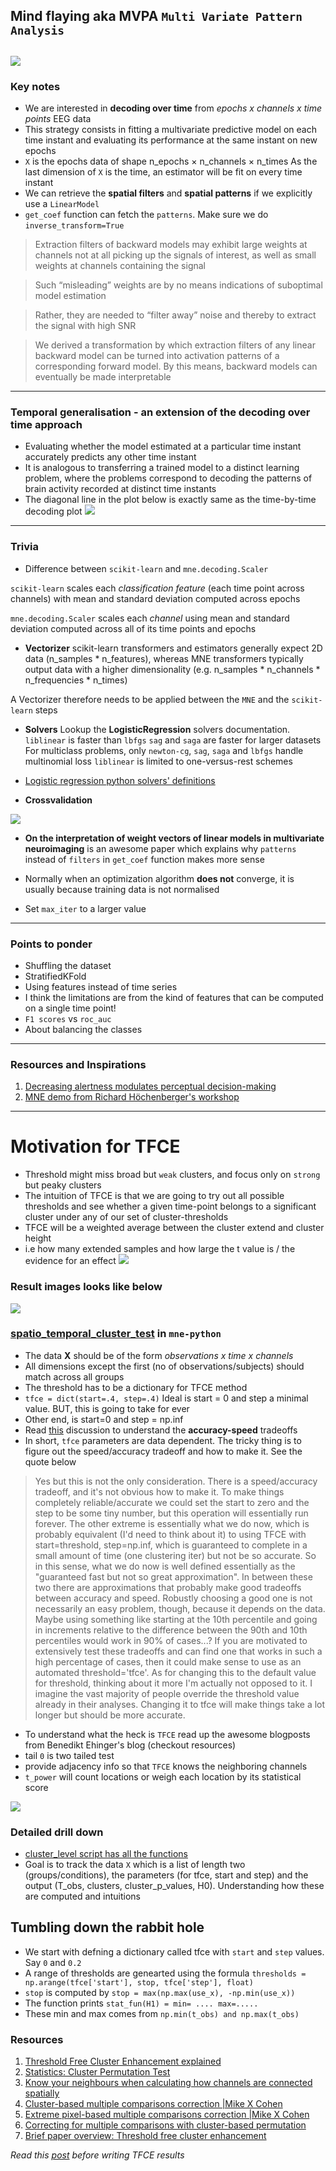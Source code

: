 ## Mind flaying aka MVPA `Multi Variate Pattern Analysis`
![](https://github.com/rahulvenugopal/Learn_NeuralDecoding_for_EEG/blob/main/images/Prof-xavier.jpg)
---

### Key notes
- We are interested in **decoding over time** from *epochs x channels x time points* EEG data
- This strategy consists in fitting a multivariate predictive model on each time instant and evaluating its performance at the same instant on new epochs
- `X` is the epochs data of shape n_epochs × n_channels × n_times
As the last dimension of `X` is the time, an estimator will be fit on every time instant
- We can retrieve the **spatial filters** and **spatial patterns** if we explicitly use a `LinearModel`
- `get_coef` function can fetch the `patterns`. Make sure we do `inverse_transform=True`

> Extraction filters of backward models may exhibit large weights at channels not at all picking up the signals of interest, as well as small weights at channels containing the signal

> Such “misleading” weights are by no means indications of suboptimal model estimation

> Rather, they are needed to “filter away” noise and thereby to extract the signal with high SNR

> We derived a transformation by which extraction filters of any linear backward model can be turned into activation patterns of a corresponding forward model. By this means, backward models can eventually be made interpretable

---

### Temporal generalisation - an extension of the decoding over time approach
- Evaluating whether the model estimated at a particular time instant accurately predicts any other time instant
- It is analogous to transferring a trained model to a distinct learning problem, where the problems correspond to decoding the patterns of brain activity recorded at distinct time instants
- The diagonal line in the plot below is exactly same as the time-by-time decoding plot
![](https://github.com/rahulvenugopal/Learn_NeuralDecoding_for_EEG/blob/main/images/TemoralGeneralisation.png)

---

### Trivia
- Difference between `scikit-learn` and `mne.decoding.Scaler`

`scikit-learn` scales each *classification feature* (each time point across channels) with mean and standard deviation computed across epochs

`mne.decoding.Scaler` scales each *channel* using mean and standard deviation computed across all of its time points and epochs
- **Vectorizer**
scikit-learn transformers and estimators generally expect 2D data (n_samples * n_features), whereas MNE transformers typically output data
with a higher dimensionality (e.g. n_samples * n_channels * n_frequencies * n_times)

A Vectorizer therefore needs to be applied between the `MNE` and the `scikit-learn` steps

- **Solvers**
Lookup the **LogisticRegression** solvers documentation. `liblinear` is faster than `lbfgs`
`sag` and `saga` are faster for larger datasets
For multiclass problems, only `newton-cg`, `sag`, `saga` and `lbfgs` handle multinomial loss
`liblinear` is limited to one-versus-rest schemes
- [Logistic regression python solvers' definitions](https://stackoverflow.com/questions/38640109/logistic-regression-python-solvers-definitions)

- **Crossvalidation**

![](https://github.com/rahulvenugopal/Learn_NeuralDecoding_for_EEG/blob/main/images/CrossValidation.png)

- **On the interpretation of weight vectors of linear models in multivariate neuroimaging** is an awesome paper which explains why `patterns` instead of `filters` in `get_coef` function makes more sense

- Normally when an optimization algorithm **does not** converge, it is usually because training data is not normalised
- Set `max_iter` to a larger value
---

### Points to ponder
- Shuffling the dataset
- StratifiedKFold
- Using features instead of time series
- I think the limitations are from the kind of features that can be computed on a single time point!
- `F1 scores` vs `roc_auc`
- About balancing the classes

---
### Resources and Inspirations
1. [Decreasing alertness modulates perceptual decision-making](https://github.com/SridharJagannathan/decAlertnessDecisionmaking_JNeuroscience2021)
2. [MNE demo from Richard Höchenberger's workshop](https://www.youtube.com/watch?v=t-twhNqgfSY)

---
# Motivation for TFCE
- Threshold might miss broad but `weak` clusters, and focus only on `strong` but peaky clusters
- The intuition of TFCE is that we are going to try out all possible thresholds and see whether a given time-point belongs to a significant cluster under any of our set of cluster-thresholds
- TFCE will be a weighted average between the cluster extend and cluster height
- i.e how many extended samples and how large the t value is / the evidence for an effect
![](https://github.com/rahulvenugopal/Learn_NeuralDecoding_for_EEG/blob/main/images/TFCE_intuition.png)

### Result images looks like below
![](https://github.com/rahulvenugopal/Learn_NeuralDecoding_for_EEG/blob/main/images/TFCE_output.png)

### [spatio_temporal_cluster_test](https://mne.tools/stable/generated/mne.stats.spatio_temporal_cluster_test.html#mne.stats.spatio_temporal_cluster_test) in `mne-python`
- The data **X** should be of the form *observations x time x channels*
- All dimensions except the first (no of observations/subjects) should match across all groups
- The threshold has to be a dictionary for TFCE method
- `tfce = dict(start=.4, step=.4)` Ideal is start = 0 and step a minimal value. BUT, this is going to take for ever
- Other end, is start=0 and step = np.inf
- Read [this](https://github.com/mne-tools/mne-python/issues/5534) discussion to understand the **accuracy-speed** tradeoffs
- In short, `tfce` parameters are data dependent. The tricky thing is to figure out the speed/accuracy tradeoff and how to make it. See the quote below

> Yes but this is not the only consideration. There is a speed/accuracy tradeoff, and it's not obvious how to make it.
To make things completely reliable/accurate we could set the start to zero and the step to be some tiny number, but this operation will essentially run forever.
The other extreme is essentially what we do now, which is probably equivalent (I'd need to think about it) to using TFCE with start=threshold, step=np.inf, which is guaranteed to complete in a small amount of time (one clustering iter) but not be so accurate.
So in this sense, what we do now is well defined essentially as the "guaranteed fast but not so great approximation".
In between these two there are approximations that probably make good tradeoffs between accuracy and speed.
Robustly choosing a good one is not necessarily an easy problem, though, because it depends on the data.
Maybe using something like starting at the 10th percentile and going in increments relative to the difference between the 90th and 10th percentiles would work in 90% of cases...?
If you are motivated to extensively test these tradeoffs and can find one that works in such a high percentage of cases, then it could make sense to use as an automated threshold='tfce'.
As for changing this to the default value for threshold, thinking about it more I'm actually not opposed to it.
I imagine the vast majority of people override the threshold value already in their analyses.
Changing it to tfce will make things take a lot longer but should be more accurate.

- To understand what the heck is `TFCE` read up the awesome blogposts from Benedikt Ehinger's blog (checkout resources)
- tail `0` is two tailed test
- provide adjacency info so that `TFCE` knows the neighboring channels
- `t_power` will count locations or weigh each location by its statistical score

![](https://github.com/rahulvenugopal/Learn_NeuralDecoding_for_EEG/blob/main/images/Cluster%20statistics%20_220726_092943_1.jpg)

### Detailed drill down
- [cluster_level script has all the functions](https://github.com/mne-tools/mne-python/blob/bf2502166eb15626c1205accc2d2d467535b8d93/mne/stats/cluster_level.py#L832)
- Goal is to track the data `X` which is a list of length two (groups/conditions), the parameters (for tfce, start and step) and the output (T_obs, clusters, cluster_p_values, H0). Understanding how these are computed and intuitions

## Tumbling down the rabbit hole
- We start with defning a dictionary called tfce with `start` and `step` values. Say `0` and `0.2`
- A range of thresholds are genearted using the formula `thresholds = np.arange(tfce['start'], stop, tfce['step'], float)`
- `stop` is computed by `stop = max(np.max(use_x), -np.min(use_x))`
- The function prints `stat_fun(H1) = min= .... max=.....`
- These min and max comes from `np.min(t_obs) and np.max(t_obs)`

### Resources
1. [Threshold Free Cluster Enhancement explained](https://benediktehinger.de/blog/science/threshold-free-cluster-enhancement-explained/)
2. [Statistics: Cluster Permutation Test](https://benediktehinger.de/blog/science/statistics-cluster-permutation-test/)
3. [Know your neighbours when calculating how channels are connected spatially](https://www.fieldtriptoolbox.org/faq/how_does_ft_prepare_neighbours_work/)
4. [Cluster-based multiple comparisons correction |Mike X Cohen](https://www.youtube.com/watch?v=51y6OAGeS2Q)
5. [Extreme pixel-based multiple comparisons correction |Mike X Cohen](https://www.youtube.com/watch?v=fAYFtpKwJRQ&list=PLn0OLiymPak1Ch2ce47MqwpIw0x3m6iZ7&index=6)
6. [Correcting for multiple comparisons with cluster-based permutation](https://www.youtube.com/watch?v=Dx143jsZDIs&list=PLiIiytU7ZWCak7VmAQefTK0luhNCIOSaz&index=14)
7. [Brief paper overview: Threshold free cluster enhancement](https://www.youtube.com/watch?v=q7cWw8WC0Ws)

*Read this [post](https://www.fieldtriptoolbox.org/faq/how_not_to_interpret_results_from_a_cluster-based_permutation_test/) before writing TFCE results*
